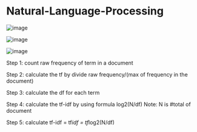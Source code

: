 # Natural-Language-Processing

![image](https://github.com/thanhtie/IMP231-Natural-Language-Processing/assets/92991572/98e7c10d-d644-4312-925a-998783cc8bf1)

![image](https://github.com/thanhtie/IMP231-Natural-Language-Processing/assets/92991572/832fcb9f-6d03-4b74-a04b-ceefb7b420f7)

![image](https://github.com/thanhtie/IMP231-Natural-Language-Processing/assets/92991572/f00acce8-2ff6-44e9-8db2-d61b1d2865ed)


Step 1: count raw frequency of term in a document

Step 2: calculate the tf by divide raw frequency/(max of frequency in the document)

Step 3: calculate the df for each term

Step 4: calculate the tf-idf by using formula log2(N/df) Note: N is #total of document

Step 5: calculate tf-idf = tf*idf = tf*log2(N/df)

